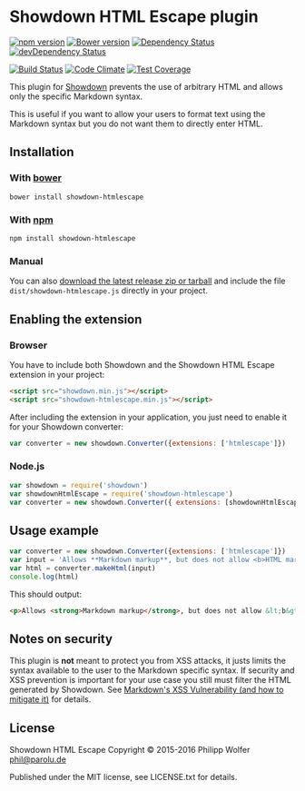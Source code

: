 # Showdown HTML Escape plugin
[![npm version](https://badge.fury.io/js/showdown-htmlescape.svg)](http://badge.fury.io/js/showdown-htmlescape)
[![Bower version](https://badge.fury.io/bo/showdown-htmlescape.svg)](http://badge.fury.io/bo/showdown-htmlescape)
[![Dependency Status](https://david-dm.org/phw/showdown-htmlescape.svg)](https://david-dm.org/phw/showdown-htmlescape)
[![devDependency Status](https://david-dm.org/phw/showdown-htmlescape/dev-status.svg)](https://david-dm.org/phw/showdown-htmlescape#info=devDependencies)

[![Build Status](https://travis-ci.org/phw/showdown-htmlescape.svg?branch=master)](https://travis-ci.org/phw/showdown-htmlescape)
[![Code Climate](https://codeclimate.com/github/phw/showdown-htmlescape/badges/gpa.svg)](https://codeclimate.com/github/phw/showdown-htmlescape)
[![Test Coverage](https://codeclimate.com/github/phw/showdown-htmlescape/badges/coverage.svg)](https://codeclimate.com/github/phw/showdown-htmlescape/coverage)

This plugin for [Showdown](https://github.com/showdownjs/showdown) prevents
the use of arbitrary HTML and allows only the specific Markdown syntax.

This is useful if you want to allow your users to format text using the Markdown
syntax but you do not want them to directly enter HTML.

## Installation

### With [bower](http://bower.io/)

    bower install showdown-htmlescape

### With [npm](http://npmjs.org)

    npm install showdown-htmlescape

### Manual

You can also [download the latest release zip or tarball](https://github.com/phw/showdown-htmlescape/releases) and include the file `dist/showdown-htmlescape.js` directly in your project.

## Enabling the extension

### Browser

You have to include both Showdown and the Showdown HTML Escape extension in your
project:

```HTML
<script src="showdown.min.js"></script>
<script src="showdown-htmlescape.min.js"></script>
```

After including the extension in your application, you just need to enable it
for your Showdown converter:

```JavaScript
var converter = new showdown.Converter({extensions: ['htmlescape']})
```

### Node.js

```JavaScript
var showdown = require('showdown')
var showdownHtmlEscape = require('showdown-htmlescape')
var converter = new showdown.Converter({ extensions: [showdownHtmlEscape] })
```

## Usage example

```JavaScript
var converter = new showdown.Converter({extensions: ['htmlescape']})
var input = 'Allows **Markdown markup**, but does not allow <b>HTML markup</b>'
var html = converter.makeHtml(input)
console.log(html)
```

This should output:

```HTML
<p>Allows <strong>Markdown markup</strong>, but does not allow &lt;b&gt;HTML markup&lt;/b&gt;</p>
```

## Notes on security
This plugin is **not** meant to protect you from XSS attacks, it justs limits
the syntax available to the user to the Markdown specific syntax. If security
and XSS prevention is important for your use case  you still must filter the
HTML generated by Showdown.
See [Markdown's XSS Vulnerability (and how to mitigate it)](https://github.com/showdownjs/showdown/wiki/Markdown's-XSS-Vulnerability-%28and-how-to-mitigate-it%29)
for details.

## License
Showdown HTML Escape Copyright &copy; 2015-2016 Philipp Wolfer <phil@parolu.de>

Published under the MIT license, see LICENSE.txt for details.
